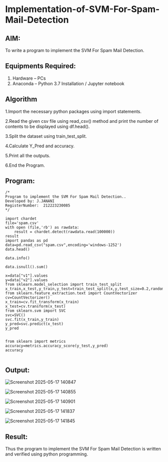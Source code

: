 # Implementation-of-SVM-For-Spam-Mail-Detection

## AIM:
To write a program to implement the SVM For Spam Mail Detection.

## Equipments Required:
1. Hardware – PCs
2. Anaconda – Python 3.7 Installation / Jupyter notebook

## Algorithm
1.Import the necessary python packages using import statements.

2.Read the given csv file using read_csv() method and print the number of contents to be displayed using df.head().

3.Split the dataset using train_test_split.

4.Calculate Y_Pred and accuracy.

5.Print all the outputs.

6.End the Program.
 

## Program:
```
/*
Program to implement the SVM For Spam Mail Detection..
Developed by: J.JANANI
RegisterNumber:  212223230085
*/

import chardet
file='spam.csv'
with open (file,'rb') as rawdata:
    result = chardet.detect(rawdata.read(100000))
result
import pandas as pd
data=pd.read_csv("spam.csv",encoding='windows-1252')
data.head()

data.info()

data.isnull().sum()

x=data["v1"].values
y=data["v2"].values
from sklearn.model_selection import train_test_split
x_train,x_test,y_train,y_test=train_test_split(x,y,test_size=0.2,random_state=0)
from sklearn.feature_extraction.text import CountVectorizer
cv=CountVectorizer()
x_train=cv.fit_transform(x_train)
x_test=cv.transform(x_test)
from sklearn.svm import SVC
svc=SVC()
svc.fit(x_train,y_train)
y_pred=svc.predict(x_test)
y_pred


from sklearn import metrics
accuracy=metrics.accuracy_score(y_test,y_pred)
accuracy


```

## Output:

![Screenshot 2025-05-17 140847](https://github.com/user-attachments/assets/bdabdd29-fa05-4fed-b046-78b414661660)

![Screenshot 2025-05-17 140855](https://github.com/user-attachments/assets/4d00cb32-dcd8-43a5-9bfe-1eca164c3ad6)


![Screenshot 2025-05-17 140901](https://github.com/user-attachments/assets/2c06fa26-9a32-41f2-8c50-a489e51b29c8)


![Screenshot 2025-05-17 141837](https://github.com/user-attachments/assets/54602052-c3bd-45fc-b440-19af96a1d9c8)


![Screenshot 2025-05-17 141845](https://github.com/user-attachments/assets/a75b7e38-d16f-4858-89a2-4ea57d574f39)


## Result:
Thus the program to implement the SVM For Spam Mail Detection is written and verified using python programming.
